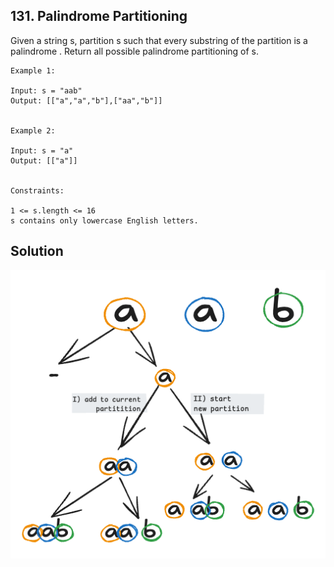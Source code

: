 ## 131. Palindrome Partitioning


Given a string s, partition s such that every 
substring
 of the partition is a 
palindrome
. Return all possible palindrome partitioning of s.

 
```
Example 1:

Input: s = "aab"
Output: [["a","a","b"],["aa","b"]]


Example 2:

Input: s = "a"
Output: [["a"]]
 

Constraints:

1 <= s.length <= 16
s contains only lowercase English letters.

```

## Solution

![img.png](img.png)